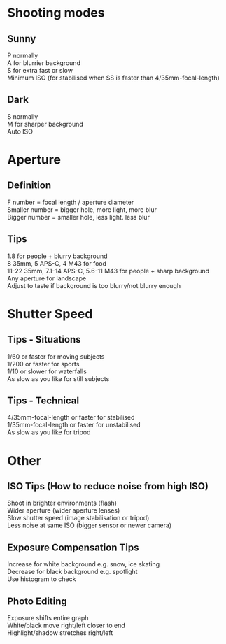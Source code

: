 # Shooting modes  
  
## Sunny  
P normally  
A for blurrier background  
S for extra fast or slow  
Minimum ISO (for stabilised when SS is faster than 4/35mm-focal-length)  
  
## Dark  
S normally  
M for sharper background  
Auto ISO  
  
# Aperture  
  
## Definition  
F number = focal length / aperture diameter  
Smaller number = bigger hole, more light, more blur  
Bigger number = smaller hole, less light. less blur  
  
## Tips  
1.8 for people + blurry background  
8 35mm, 5 APS-C, 4 M43 for food  
11-22 35mm, 7.1-14 APS-C, 5.6-11 M43 for people + sharp background  
Any aperture for landscape  
Adjust to taste if background is too blurry/not blurry enough  
  
# Shutter Speed  
  
## Tips - Situations  
1/60 or faster for moving subjects  
1/200 or faster for sports  
1/10 or slower for waterfalls  
As slow as you like for still subjects  
  
## Tips - Technical
4/35mm-focal-length or faster for stabilised  
1/35mm-focal-length or faster for unstabilised  
As slow as you like for tripod  
  
# Other  
  
## ISO Tips (How to reduce noise from high ISO)  
Shoot in brighter environments (flash)  
Wider aperture (wider aperture lenses)  
Slow shutter speed (image stabilisation or tripod)  
Less noise at same ISO (bigger sensor or newer camera)  
  
## Exposure Compensation Tips  
Increase for white background e.g. snow, ice skating  
Decrease for black background e.g. spotlight  
Use histogram to check  
  
## Photo Editing  
Exposure shifts entire graph  
White/black move right/left closer to end  
Highlight/shadow stretches right/left  
